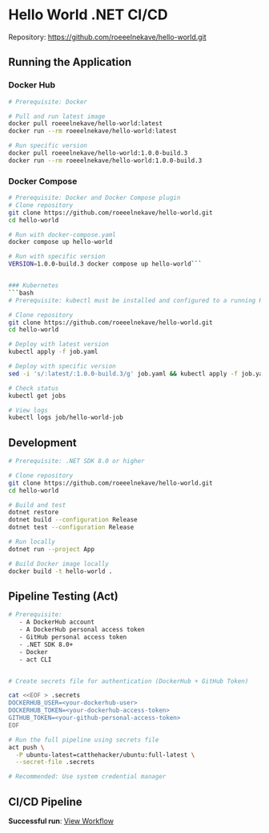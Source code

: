 # Hello World .NET CI/CD
Repository: https://github.com/roeeelnekave/hello-world.git


## Running the Application

### Docker Hub

```bash
# Prerequisite: Docker

# Pull and run latest image
docker pull roeeelnekave/hello-world:latest
docker run --rm roeeelnekave/hello-world:latest

# Run specific version
docker pull roeeelnekave/hello-world:1.0.0-build.3
docker run --rm roeeelnekave/hello-world:1.0.0-build.3
```

### Docker Compose
```bash
# Prerequisite: Docker and Docker Compose plugin
# Clone repository
git clone https://github.com/roeeelnekave/hello-world.git
cd hello-world

# Run with docker-compose.yaml
docker compose up hello-world

# Run with specific version
VERSION=1.0.0-build.3 docker compose up hello-world```


### Kubernetes
```bash
# Prerequisite: kubectl must be installed and configured to a running Kubernetes cluster (e.g., Minikube, EKS)

# Clone repository  
git clone https://github.com/roeeelnekave/hello-world.git
cd hello-world

# Deploy with latest version
kubectl apply -f job.yaml

# Deploy with specific version
sed -i 's/:latest/:1.0.0-build.3/g' job.yaml && kubectl apply -f job.yaml

# Check status
kubectl get jobs

# View logs
kubectl logs job/hello-world-job

```

## Development

```bash
# Prerequisite: .NET SDK 8.0 or higher

# Clone repository
git clone https://github.com/roeeelnekave/hello-world.git
cd hello-world

# Build and test
dotnet restore
dotnet build --configuration Release
dotnet test --configuration Release

# Run locally
dotnet run --project App

# Build Docker image locally
docker build -t hello-world .
```

## Pipeline Testing (Act)

```bash
# Prerequisite: 
   - A DockerHub account
   - A DockerHub personal access token
   - GitHub personal access token
   - .NET SDK 8.0+
   - Docker
   - act CLI


# Create secrets file for authentication (DockerHub + GitHub Token)

cat <<EOF > .secrets
DOCKERHUB_USER=<your-dockerhub-user>
DOCKERHUB_TOKEN=<your-dockerhub-access-token>
GITHUB_TOKEN=<your-github-personal-access-token>
EOF

# Run the full pipeline using secrets file
act push \
  -P ubuntu-latest=catthehacker/ubuntu:full-latest \
  --secret-file .secrets

# Recommended: Use system credential manager

```

## CI/CD Pipeline

**Successful run**: [View Workflow](https://github.com/roeeelnekave/hello-world/actions/runs/15912833830)

